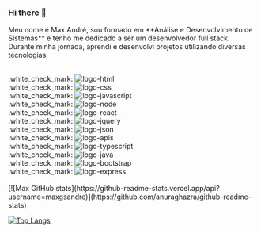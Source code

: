 ### Hi there 👋

<p> Meu nome é Max André, sou formado em **Análise e Desenvolvimento de Sistemas** e tenho me dedicado a ser um desenvolvedor full stack. Durante minha jornada, aprendi e desenvolvi projetos utilizando diversas tecnologias:<p>
<br>
:white_check_mark: <img src="https://img.shields.io/badge/HTML5-E34F26?style=for-the-badge&logo=html5&logoColor=white" alt="logo-html" />
<br>
:white_check_mark: <img src="https://img.shields.io/badge/CSS3-1572B6?style=for-the-badge&logo=css3&logoColor=white" alt="logo-css" />
<br>
:white_check_mark: <img src="https://img.shields.io/badge/JavaScript-323330?style=for-the-badge&logo=javascript&logoColor=F7DF1E" alt="logo-javascript" />
<br>
:white_check_mark: <img src="https://img.shields.io/badge/Node.js-43853D?style=for-the-badge&logo=node.js&logoColor=white" alt="logo-node" />
<br>
:white_check_mark: <img src="https://img.shields.io/badge/React-20232A?style=for-the-badge&logo=react&logoColor=61DAFB" alt="logo-react" />
<br>
:white_check_mark: <img src="https://img.shields.io/badge/jQuery-0769AD?style=for-the-badge&logo=jquery&logoColor=white" alt="logo-jquery" />
<br>
:white_check_mark: <img src="https://img.shields.io/badge/JSON-000000?style=for-the-badge&logo=json&logoColor=white" alt="logo-json" />
<br>
:white_check_mark: <img src="https://img.shields.io/badge/APIs_REST-4CA143?style=for-the-badge&logo=api&logoColor=white" alt="logo-apis" />
<br>
:white_check_mark: <img src="https://img.shields.io/badge/TypeScript-007ACC?style=for-the-badge&logo=typescript&logoColor=white" alt="logo-typescript" />
<br>
:white_check_mark: <img src="https://img.shields.io/badge/Java-007396?style=for-the-badge&logo=java&logoColor=white" alt="logo-java" />
<br>
:white_check_mark: <img src="https://img.shields.io/badge/Bootstrap-7952B3?style=for-the-badge&logo=bootstrap&logoColor=white" alt="logo-bootstrap" />
<br>
:white_check_mark: <img src="https://img.shields.io/badge/Express-000000?style=for-the-badge&logo=express&logoColor=white" alt="logo-express" />
<br>
<br>
[![Max GitHub stats](https://github-readme-stats.vercel.app/api?username=maxgsandre)](https://github.com/anuraghazra/github-readme-stats)

[![Top Langs](https://github-readme-stats.vercel.app/api/top-langs/?username=maxgsandre)](https://github.com/anuraghazra/github-readme-stats)
